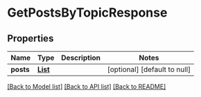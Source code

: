 # GetPostsByTopicResponse
## Properties

| Name | Type | Description | Notes |
|------------ | ------------- | ------------- | -------------|
| **posts** | [**List**](Post.md) |  | [optional] [default to null] |

[[Back to Model list]](../README.md#documentation-for-models) [[Back to API list]](../README.md#documentation-for-api-endpoints) [[Back to README]](../README.md)

